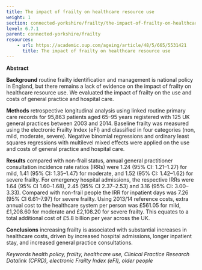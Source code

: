 ```yaml
---
title: The impact of frailty on healthcare resource use
weight: 1
section: connected-yorkshire/frailty/the-impact-of-frailty-on-healthcare-resource-use
level: 6.7.1
parent: connected-yorkshire/frailty
resources: 
    - url: https://academic.oup.com/ageing/article/48/5/665/5531421
      title: The impact of frailty on healthcare resource use
---
```


**Abstract**

**Background**
routine frailty identification and management is national policy in England, but there remains a lack of evidence on the impact of frailty on healthcare resource use. We evaluated the impact of frailty on the use and costs of general practice and hospital care.

**Methods**
retrospective longitudinal analysis using linked routine primary care records for 95,863 patients aged 65–95 years registered with 125 UK general practices between 2003 and 2014. Baseline frailty was measured using the electronic Frailty Index (eFI) and classified in four categories (non, mild, moderate, severe). Negative binomial regressions and ordinary least squares regressions with multilevel mixed effects were applied on the use and costs of general practice and hospital care.

**Results**
compared with non-frail status, annual general practitioner consultation incidence rate ratios (IRRs) were 1.24 (95% CI: 1.21–1.27) for mild, 1.41 (95% CI: 1.35–1.47) for moderate, and 1.52 (95% CI: 1.42–1.62) for severe frailty. For emergency hospital admissions, the respective IRRs were 1.64 (95% CI 1.60–1.68), 2.45 (95% CI 2.37–2.53) and 3.16 (95% CI: 3.00–3.33). Compared with non-frail people the IRR for inpatient days was 7.26 (95% CI 6.61–7.97) for severe frailty. Using 2013/14 reference costs, extra annual cost to the healthcare system per person was £561.05 for mild, £1,208.60 for moderate and £2,108.20 for severe frailty. This equates to a total additional cost of £5.8 billion per year across the UK.

**Conclusions**
increasing frailty is associated with substantial increases in healthcare costs, driven by increased hospital admissions, longer inpatient stay, and increased general practice consultations.

*Keywords
health policy, frailty, healthcare use, Clinical Practice Research Datalink (CPRD), electronic Frailty Index (eFI), older people*
